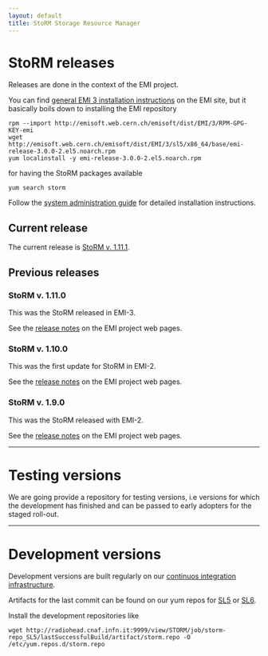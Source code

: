```yaml
---
layout: default
title: StoRM Storage Resource Manager
---
```


# StoRM releases

Releases are done in the context of the EMI project.

You can find [general EMI 3 installation instructions](https://twiki.cern.ch/twiki/bin/view/EMI/GenericInstallationConfigurationEMI3) on the EMI site, but it basically boils down to installing the EMI repository

	rpm --import http://emisoft.web.cern.ch/emisoft/dist/EMI/3/RPM-GPG-KEY-emi
	wget http://emisoft.web.cern.ch/emisoft/dist/EMI/3/sl5/x86_64/base/emi-release-3.0.0-2.el5.noarch.rpm
	yum localinstall -y emi-release-3.0.0-2.el5.noarch.rpm

for having the StoRM packages available
	
	yum search storm

Follow the [system administration guide](sysadmin-guide.html) for detailed installation instructions.

## Current release

The current release is [StoRM v. 1.11.1](release-notes-v1_11_1.html).

## Previous releases

### StoRM v. 1.11.0

This was the StoRM released in EMI-3.

See the [release notes](http://www.eu-emi.eu/releases/emi-3-montebianco/products/-/asset_publisher/5dKm/content/storm-se-2) on the EMI project web pages.

### StoRM v. 1.10.0

This was the first update for StoRM in EMI-2.

See the [release notes](http://www.eu-emi.eu/emi-2-matterhorn/updates/-/asset_publisher/9AgN/content/update-1-20-07-2012#StoRM_SE_v_1_10_0_task_30816) on the EMI project web pages.

### StoRM v. 1.9.0

This was the StoRM released with EMI-2.

See the [release notes](http://www.eu-emi.eu/emi-2-matterhorn-products/-/asset_publisher/B4Rk/content/storm-se-1) on the EMI project web pages.

---

# Testing versions

We are going provide a repository for testing versions, i.e versions for which the development has finished and can be passed to early adopters for the staged roll-out.

---

# Development versions

Development versions are built regularly on our [continuos integration infrastructure](http://radiohead.cnaf.infn.it:9999/view/STORM/). 

Artifacts for the last commit can be found on our yum repos for [SL5](http://radiohead.cnaf.infn.it:9999/view/STORM/job/storm-repo_SL5/lastSuccessfulBuild/artifact/storm.repo) or [SL6](http://radiohead.cnaf.infn.it:9999/view/STORM/job/storm-repo_SL6/lastSuccessfulBuild/artifact/storm.repo).

Install the development repositories like

	wget http://radiohead.cnaf.infn.it:9999/view/STORM/job/storm-repo_SL5/lastSuccessfulBuild/artifact/storm.repo -O /etc/yum.repos.d/storm.repo
